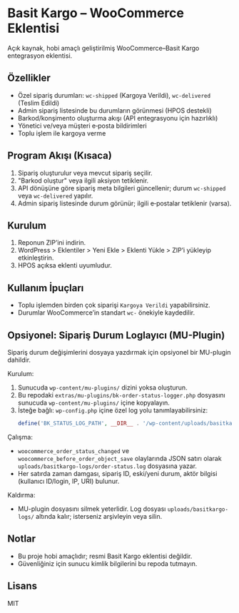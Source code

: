 # Basit Kargo – WooCommerce Eklentisi

Açık kaynak, hobi amaçlı geliştirilmiş WooCommerce–Basit Kargo entegrasyon eklentisi.

## Özellikler
- Özel sipariş durumları: `wc-shipped` (Kargoya Verildi), `wc-delivered` (Teslim Edildi)
- Admin sipariş listesinde bu durumların görünmesi (HPOS destekli)
- Barkod/konşimento oluşturma akışı (API entegrasyonu için hazırlıklı)
- Yönetici ve/veya müşteri e‑posta bildirimleri
- Toplu işlem ile kargoya verme

## Program Akışı (Kısaca)
1. Sipariş oluşturulur veya mevcut sipariş seçilir.
2. "Barkod oluştur" veya ilgili aksiyon tetiklenir.
3. API dönüşüne göre sipariş meta bilgileri güncellenir; durum `wc-shipped` veya `wc-delivered` yapılır.
4. Admin sipariş listesinde durum görünür; ilgili e‑postalar tetiklenir (varsa).

## Kurulum
1. Reponun ZIP’ini indirin.
2. WordPress > Eklentiler > Yeni Ekle > Eklenti Yükle > ZIP’i yükleyip etkinleştirin.
3. HPOS açıksa eklenti uyumludur.

## Kullanım İpuçları
- Toplu işlemden birden çok siparişi `Kargoya Verildi` yapabilirsiniz.
- Durumlar WooCommerce’in standart `wc-` önekiyle kaydedilir.

## Opsiyonel: Sipariş Durum Loglayıcı (MU-Plugin)
Sipariş durum değişimlerini dosyaya yazdırmak için opsiyonel bir MU-plugin dahildir.

Kurulum:
1. Sunucuda `wp-content/mu-plugins/` dizini yoksa oluşturun.
2. Bu repodaki `extras/mu-plugins/bk-order-status-logger.php` dosyasını sunucuda `wp-content/mu-plugins/` içine kopyalayın.
3. İsteğe bağlı: `wp-config.php` içine özel log yolu tanımlayabilirsiniz:
   ```php
   define('BK_STATUS_LOG_PATH', __DIR__ . '/wp-content/uploads/basitkargo-logs/order-status.log');
   ```

Çalışma:
- `woocommerce_order_status_changed` ve `woocommerce_before_order_object_save` olaylarında JSON satırı olarak `uploads/basitkargo-logs/order-status.log` dosyasına yazar.
- Her satırda zaman damgası, sipariş ID, eski/yeni durum, aktör bilgisi (kullanıcı ID/login, IP, URI) bulunur.

Kaldırma:
- MU-plugin dosyasını silmek yeterlidir. Log dosyası `uploads/basitkargo-logs/` altında kalır; isterseniz arşivleyin veya silin.

## Notlar
- Bu proje hobi amaçlıdır; resmi Basit Kargo eklentisi değildir.
- Güvenliğiniz için sunucu kimlik bilgilerini bu repoda tutmayın.

## Lisans
MIT
